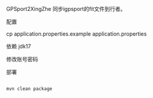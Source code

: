 GPSport2XingZhe
同步igpsport的fit文件到行者。

配置

cp application.properties.example application.properties

依赖 jdk17

修改账号密码

部署

``` bash

mvn clean package

```